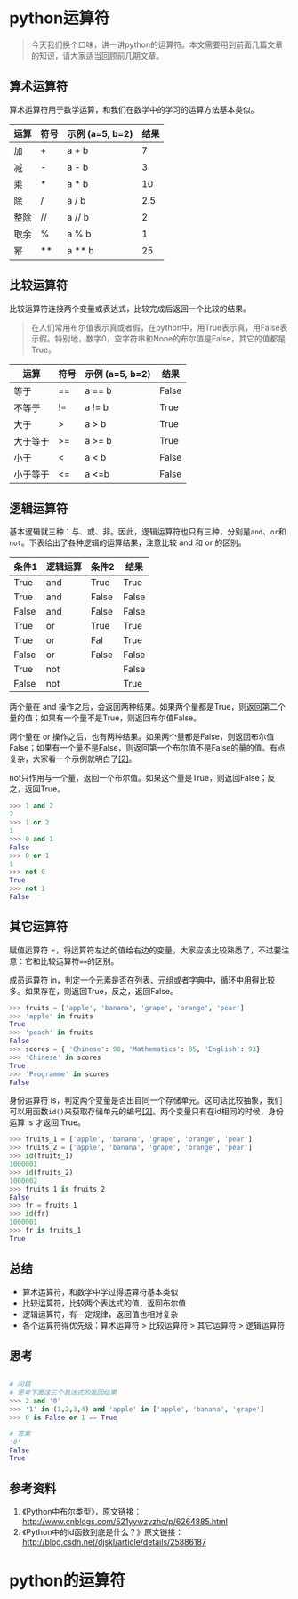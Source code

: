 # python运算符

>今天我们换个口味，讲一讲python的运算符。本文需要用到前面几篇文章的知识，请大家适当回顾前几期文章。

## 算术运算符

算术运算符用于数学运算，和我们在数学中的学习的运算方法基本类似。

| 运算   | 符号   | 示例 (a=5, b=2) | 结果   |
| ---- | :--- | ------------- | ---- |
| 加    | +    | a + b         | 7    |
| 减    | -    | a - b         | 3    |
| 乘    | *    | a * b         | 10   |
| 除    | /    | a / b         | 2.5  |
| 整除   | //   | a // b        | 2    |
| 取余   | %    | a % b         | 1    |
| 幂    | **   | a ** b        | 25   |

## 比较运算符

比较运算符连接两个变量或表达式，比较完成后返回一个比较的结果。

>在人们常用布尔值表示真或者假，在python中，用True表示真，用False表示假。特别地，数字0，空字符串和None的布尔值是False，其它的值都是True。

| 运算   | 符号   | 示例 (a=5, b=2) | 结果    |
| ---- | ---- | ------------- | ----- |
| 等于   | ==   | a == b        | False |
| 不等于  | !=   | a != b        | True  |
| 大于   | >    | a > b         | True  |
| 大于等于 | >=   | a >= b        | True  |
| 小于   | <    | a < b         | False |
| 小于等于 | <=   | a <=b         | False |



## 逻辑运算符

基本逻辑就三种：与、或、非。因此，逻辑运算符也只有三种，分别是`and`、`or`和`not`。下表给出了各种逻辑的运算结果，注意比较 and 和 or 的区别。

| 条件1   | 逻辑运算 | 条件2   | 结果    |
| ----- | ---- | ----- | ----- |
| True  | and  | True  | True  |
| True  | and  | False | False |
| False | and  | False | False |
| True  | or   | True  | True  |
| True  | or   | Fal   | True  |
| False | or   | False | False |
| True  | not  |       | False |
| False | not  |       | True  |

两个量在 and 操作之后，会返回两种结果。如果两个量都是True，则返回第二个量的值；如果有一个量不是True，则返回布尔值False。

两个量在 or 操作之后，也有两种结果。如果两个量都是False，则返回布尔值False；如果有一个量不是False，则返回第一个布尔值不是False的量的值。有点复杂，大家看一个示例就明白了[[2]](##参考资料)。

not只作用与一个量，返回一个布尔值。如果这个量是True，则返回False；反之，返回True。

```python
>>> 1 and 2
2
>>> 1 or 2
1
>>> 0 and 1
False
>>> 0 or 1
1
>>> not 0
True
>>> not 1
False
```



## 其它运算符

赋值运算符 =，将运算符左边的值给右边的变量。大家应该比较熟悉了，不过要注意：它和比较运算符`==`的区别。

成员运算符 in，判定一个元素是否在列表、元组或者字典中，循环中用得比较多。如果存在，则返回True，反之，返回False。

```python
>>> fruits = ['apple', 'banana', 'grape', 'orange', 'pear']
>>> 'apple' in fruits
True
>>> 'peach' in fruits
False
>>> scores = { 'Chinese': 90, 'Mathematics': 85, 'English': 93}
>>> 'Chinese' in scores
True
>>> 'Programme' in scores
False
```

身份运算符 is，判定两个变量是否出自同一个存储单元。这句话比较抽象，我们可以用函数`id()`来获取存储单元的编号[[2]](##参考资料)。两个变量只有在id相同的时候，身份运算 is 才返回 True。

```python
>>> fruits_1 = ['apple', 'banana', 'grape', 'orange', 'pear']
>>> fruits_2 = ['apple', 'banana', 'grape', 'orange', 'pear']
>>> id(fruits_1)
1000001
>>> id(fruits_2)
1000002
>>> fruits_1 is fruits_2
False
>>> fr = fruits_1
>>> id(fr)
1000001
>>> fr is fruits_1
True
```



## 总结

* 算术运算符，和数学中学过得运算符基本类似
* 比较运算符，比较两个表达式的值，返回布尔值
* 逻辑运算符，有一定规律，返回值也相对复杂
* 各个运算符得优先级：算术运算符 > 比较运算符 > 其它运算符 > 逻辑运算符



## 思考



```python

# 问题
# 思考下面这三个表达式的返回结果
>>> 2 and '0'
>>> '1' in (1,2,3,4) and 'apple' in ['apple', 'banana', 'grape']
>>> 0 is False or 1 == True

# 答案
'0'
False
True

```



## 参考资料

1. 《Python中布尔类型》，原文链接：http://www.cnblogs.com/521yywzyzhc/p/6264885.html
2. 《Python中的id函数到底是什么？》原文链接：http://blog.csdn.net/djskl/article/details/25886187















# python的运算符

















